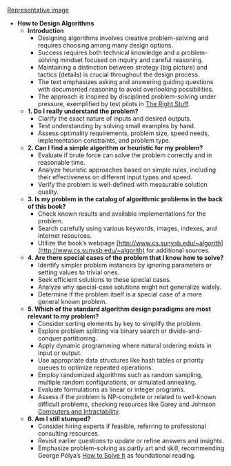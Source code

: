 [Representative image](ADM-ch10-how-to-design-algos.best.png)

- **How to Design Algorithms**
  - **Introduction**
    - Designing algorithms involves creative problem-solving and requires choosing among many design options.
    - Success requires both technical knowledge and a problem-solving mindset focused on inquiry and careful reasoning.
    - Maintaining a distinction between strategy (big picture) and tactics (details) is crucial throughout the design process.
    - The text emphasizes asking and answering guiding questions with documented reasoning to avoid overlooking possibilities.
    - The approach is inspired by disciplined problem-solving under pressure, exemplified by test pilots in [The Right Stuff](https://en.wikipedia.org/wiki/The_Right_Stuff_(book)).
  - **1. Do I really understand the problem?**
    - Clarify the exact nature of inputs and desired outputs.
    - Test understanding by solving small examples by hand.
    - Assess optimality requirements, problem size, speed needs, implementation constraints, and problem type.
  - **2. Can I find a simple algorithm or heuristic for my problem?**
    - Evaluate if brute force can solve the problem correctly and in reasonable time.
    - Analyze heuristic approaches based on simple rules, including their effectiveness on different input types and speed.
    - Verify the problem is well-defined with measurable solution quality.
  - **3. Is my problem in the catalog of algorithmic problems in the back of this book?**
    - Check known results and available implementations for the problem.
    - Search carefully using various keywords, images, indexes, and internet resources.
    - Utilize the book’s webpage [http://www.cs.sunysb.edu/~algorith](http://www.cs.sunysb.edu/~algorith) for additional sources.
  - **4. Are there special cases of the problem that I know how to solve?**
    - Identify simpler problem instances by ignoring parameters or setting values to trivial ones.
    - Seek efficient solutions to these special cases.
    - Analyze why special-case solutions might not generalize widely.
    - Determine if the problem itself is a special case of a more general known problem.
  - **5. Which of the standard algorithm design paradigms are most relevant to my problem?**
    - Consider sorting elements by key to simplify the problem.
    - Explore problem splitting via binary search or divide-and-conquer partitioning.
    - Apply dynamic programming where natural ordering exists in input or output.
    - Use appropriate data structures like hash tables or priority queues to optimize repeated operations.
    - Employ randomized algorithms such as random sampling, multiple random configurations, or simulated annealing.
    - Evaluate formulations as linear or integer programs.
    - Assess if the problem is NP-complete or related to well-known difficult problems, checking resources like Garey and Johnson [Computers and Intractability](https://dl.acm.org/doi/book/10.5555/58058).
  - **6. Am I still stumped?**
    - Consider hiring experts if feasible, referring to professional consulting resources.
    - Revisit earlier questions to update or refine answers and insights.
    - Emphasize problem-solving as partly art and skill, recommending George Pólya’s [How to Solve It](https://press.princeton.edu/books/paperback/9780691164076/how-to-solve-it) as foundational reading.

